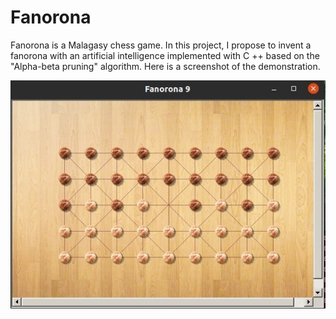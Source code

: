 # Fanorona

Fanorona is a Malagasy chess game. In this project, I propose to invent a fanorona with an artificial intelligence implemented with C ++ based on the "Alpha-beta pruning" algorithm. Here is a screenshot of the demonstration.

![alt text](https://github.com/zohyan/Fanorona/blob/master/fanorona.jpeg)
